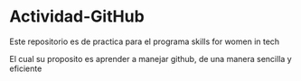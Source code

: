 # Actividad-GitHub
Este repositorio es  de practica para el programa skills for women in tech

El cual su proposito es aprender a manejar github, de una manera sencilla y eficiente
